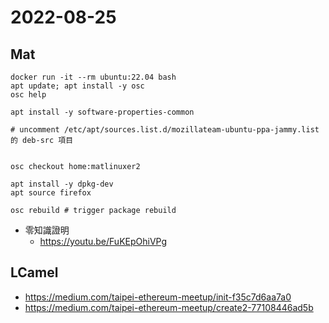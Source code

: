 # 2022-08-25

## Mat

```
docker run -it --rm ubuntu:22.04 bash
apt update; apt install -y osc
osc help

apt install -y software-properties-common

# uncomment /etc/apt/sources.list.d/mozillateam-ubuntu-ppa-jammy.list 的 deb-src 項目


osc checkout home:matlinuxer2

apt install -y dpkg-dev
apt source firefox

osc rebuild # trigger package rebuild
```

- 零知識證明
    - https://youtu.be/FuKEpOhiVPg

## LCamel

- https://medium.com/taipei-ethereum-meetup/init-f35c7d6aa7a0
- https://medium.com/taipei-ethereum-meetup/create2-77108446ad5b
